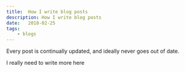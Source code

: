 ```yaml
---
title:	How I write blog posts
description: How I write blog posts
date:   2018-02-25
tags:
	- blogs
---
```


Every post is continually updated, and ideally never goes out of date.

I really need to write more here